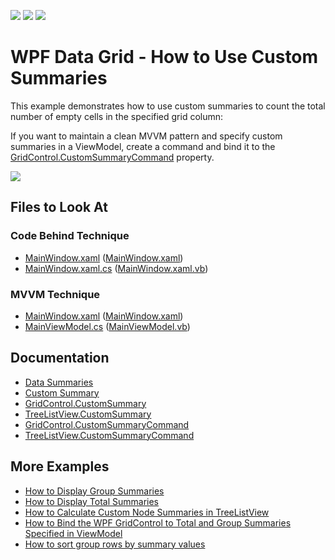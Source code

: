 <!-- default badges list -->
![](https://img.shields.io/endpoint?url=https://codecentral.devexpress.com/api/v1/VersionRange/128653263/21.1.5%2B)
[![](https://img.shields.io/badge/Open_in_DevExpress_Support_Center-FF7200?style=flat-square&logo=DevExpress&logoColor=white)](https://supportcenter.devexpress.com/ticket/details/E948)
[![](https://img.shields.io/badge/📖_How_to_use_DevExpress_Examples-e9f6fc?style=flat-square)](https://docs.devexpress.com/GeneralInformation/403183)
<!-- default badges end -->

# WPF Data Grid - How to Use Custom Summaries

This example demonstrates how to use custom summaries to count the total number of empty cells in the specified grid column:

If you want to maintain a clean MVVM pattern and specify custom summaries in a ViewModel, create a command and bind it to the [GridControl.CustomSummaryCommand](https://docs.devexpress.com/WPF/DevExpress.Xpf.Grid.GridControl.CustomSummaryCommand) property.

![](https://docs.devexpress.com/WPF/images/GridControl_CustomSummaryCommand.png)

<!-- default file list -->

## Files to Look At

### Code Behind Technique

- [MainWindow.xaml](./CS/CustomSummary_EmptyCells_CodeBehind/MainWindow.xaml) ([MainWindow.xaml](./VB/CustomSummary_EmptyCells_CodeBehind/MainWindow.xaml))
- [MainWindow.xaml.cs](./CS/CustomSummary_EmptyCells_CodeBehind/MainWindow.xaml.cs#L33-L46) ([MainWindow.xaml.vb](./VB/CustomSummary_EmptyCells_CodeBehind/MainWindow.xaml.vb#L38-L53))

### MVVM Technique

- [MainWindow.xaml](./CS/CustomSummary_EmptyCells_MVVM/MainWindow.xaml) ([MainWindow.xaml](./VB/CustomSummary_EmptyCells_MVVM/MainWindow.xaml))
- [MainViewModel.cs](./CS/CustomSummary_EmptyCells_MVVM/MainViewModel.cs#L24-L38) ([MainViewModel.vb](./VB/CustomSummary_EmptyCells_MVVM/MainViewModel.vb#L29-L45))

<!-- default file list end -->

## Documentation

- [Data Summaries](https://docs.devexpress.com/WPF/7354/controls-and-libraries/data-grid/data-summaries)
- [Custom Summary](https://docs.devexpress.com/WPF/6129/controls-and-libraries/data-grid/data-summaries/custom-summary)
- [GridControl.CustomSummary](https://docs.devexpress.com/WPF/DevExpress.Xpf.Grid.GridControl.CustomSummary)
- [TreeListView.CustomSummary](https://docs.devexpress.com/WPF/DevExpress.Xpf.Grid.TreeListView.CustomSummary)
- [GridControl.CustomSummaryCommand](https://docs.devexpress.com/WPF/DevExpress.Xpf.Grid.GridControl.CustomSummaryCommand)
- [TreeListView.CustomSummaryCommand](https://docs.devexpress.com/WPF/DevExpress.Xpf.Grid.TreeListView.CustomSummaryCommand)

## More Examples

- [How to Display Group Summaries](https://github.com/DevExpress-Examples/how-to-display-group-summaries-e1637)
- [How to Display Total Summaries](https://github.com/DevExpress-Examples/how-to-display-total-summaries-e1636)
- [How to Calculate Custom Node Summaries in TreeListView](https://github.com/DevExpress-Examples/how-to-calculate-custom-node-summaries-in-treelistview-t506349)
- [How to Bind the WPF GridControl to Total and Group Summaries Specified in ViewModel](https://github.com/DevExpress-Examples/wpf-mvvm-how-to-bind-the-gridcontrol-to-total-and-group-summaries-specified-in-viewmodel)
- [How to sort group rows by summary values](https://github.com/DevExpress-Examples/how-to-sort-group-rows-by-summary-values-e1540)
